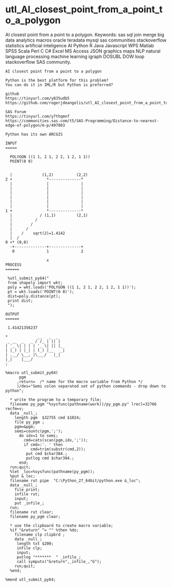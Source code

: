 # utl_AI_closest_point_from_a_point_to_a_polygon
AI closest point from a point to a polygon. Keywords: sas sql join merge big data analytics macros oracle teradata mysql sas communities stackoverflow statistics artificial inteligence AI Python R Java Javascript WPS Matlab SPSS Scala Perl C C# Excel MS Access JSON graphics maps NLP natural language processing machine learning igraph DOSUBL DOW loop stackoverflow SAS community.

    AI closest point from a point to a polygon

    Python is the best platform for this problem?
    You can do it in IML/R but Python is preferred?

    github
    https://tinyurl.com/y835udb5
    https://github.com/rogerjdeangelis/utl_AI_closest_point_from_a_point_to_a_polygon

    SAS Forum
    https://tinyurl.com/y7thqmnf
    https://communities.sas.com/t5/SAS-Programming/Distance-to-nearest-edge-of-polygon/m-p/497803

    Python has its own ARCGIS

    INPUT
    =====

      POLYGON ((1 1, 2 1, 2 2, 1 2, 1 1))
      POINT(0 0)


      |             (1,2)          (2,2)
    2 +               *--------------*
      |               |              |
      |               |              |
      |               |              |
      |               |              |
      |               |              |
      |               |              |
    1 +               *--------------*
      |            / (1,1)         (2,1)
      |          /
      |        /
      |      /
      |    /    sqrt(2)=1.4142
      |  /
    0 +* (0,0)
      -+--------------+--------------+
       0              1              2

                      x
    PROCESS
    ======

     %utl_submit_py64("
     from shapely import wkt;
     poly = wkt.loads('POLYGON ((1 1, 2 1, 2 2, 1 2, 1 1))');
     pt = wkt.loads('POINT(0 0)');
     dist=poly.distance(pt);
     print dist;
     ");

    OUTPUT
    ======

     1.41421356237

    *             __   _  _
     _ __  _   _ / /_ | || |
    | '_ \| | | | '_ \| || |_
    | |_) | |_| | (_) |__   _|
    | .__/ \__, |\___/   |_|
    |_|    |___/
    ;

    %macro utl_submit_py64(
          pgm
         ,return=  /* name for the macro variable from Python */
         )/des="Semi colon separated set of python commands - drop down to python";

      * write the program to a temporary file;
      filename py_pgm "%sysfunc(pathname(work))/py_pgm.py" lrecl=32766 recfm=v;
      data _null_;
        length pgm  $32755 cmd $1024;
        file py_pgm ;
        pgm=&pgm;
        semi=countc(pgm,';');
          do idx=1 to semi;
            cmd=cats(scan(pgm,idx,';'));
            if cmd=:'. ' then
               cmd=trim(substr(cmd,2));
             put cmd $char384.;
             putlog cmd $char384.;
          end;
      run;quit;
      %let _loc=%sysfunc(pathname(py_pgm));
      %put &_loc;
      filename rut pipe  "C:\Python_27_64bit/python.exe &_loc";
      data _null_;
        file print;
        infile rut;
        input;
        put _infile_;
      run;
      filename rut clear;
      filename py_pgm clear;

      * use the clipboard to create macro variable;
      %if "&return" ^= "" %then %do;
        filename clp clipbrd ;
        data _null_;
         length txt $200;
         infile clp;
         input;
         putlog "*******  " _infile_;
         call symputx("&return",_infile_,"G");
        run;quit;
      %end;

    %mend utl_submit_py64;

